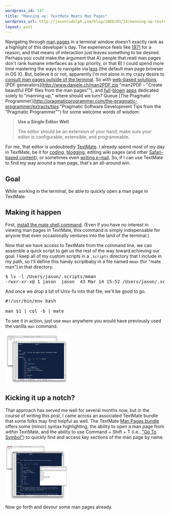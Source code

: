 ```yaml
--- 
wordpress_id: 147
title: "Manning up: TextMate Meets Man Pages"
wordpress_url: http://jasonrudolph.com/blog/2008/03/14/manning-up-textmate-meets-man-pages/
layout: post
---
```

Navigating through [man pages](http://en.wikipedia.org/wiki/Manpage "Manual page (Unix) - Wikipedia") in a terminal window doesn't exactly rank as a highlight of this developer's day.  The experience feels like [1971](http://en.wikipedia.org/wiki/Manpage#History "History of Man Pages - Wikipedia") for a reason, and that means of interaction just leaves something to be desired.  Perhaps you could make the argument that A) people that read man pages don't rank humane interfaces as a top priority, or that B) I could spend more time mastering the ways to navigate via [less](http://en.wikipedia.org/wiki/Less_%28Unix%29 "less (Unix) - Wikipedia") (the default man page browser in OS X).  But, believe it or not, apparently I'm not alone in my crazy desire to [consult man pages outside of the terminal](http://www.tuaw.com/2008/03/07/here-comes-your-man-viewer/ "Here comes your man (viewer) - The Unofficial Apple Weblog (TUAW)").  So with [web-based solutions](http://www.hmug.org/man/ "HMUG: man Pages"), [PDF generators](http://www.daniele.ch/man2PDF.zip "man2PDF -	"Create beautiful PDF files from the man pages""), and [full](http://www.kendallp.net/at_PAK/ManViewer/ "Man Viewer")-[blown](http://geeksuit.com/software/77_0_1_0_M/ "Man Handler") [apps](http://www.clindberg.org/projects/ManOpen.html "ManOpen") dedicated solely to "manning up," where should we turn?  Queue [The Pragmatic Programmer](http://pragmaticprogrammer.com/the-pragmatic-programmer/extracts/tips "Pragmatic Software Development Tips from the "Pragmatic Programmer"") for some welcome words of wisdom:

> **Use a Single Editor Well**
>
> The editor should be an extension of your hand; make sure your editor is configurable, extensible, and programmable.

For me, that editor is undoubtedly [TextMate](http://macromates.com/ "TextMate — The Missing Editor for Mac OS X").  I already spend most of my day in TextMate, be it for [coding](http://thinkrelevance.com/ "Relevance, Inc."), [blogging](http://blog.macromates.com/2006/blogging-from-textmate/ "TextMate Blog - Blogging From TextMate"), editing wiki pages (and other [Safari-based content](http://macromates.com/textmate/manual/using_textmate_from_terminal#cocoa_text_fields "Calling TextMate from Other Applications — TextMate Manual - Cocoa Text Fields")), or sometimes even [writing e-mail](http://www.hawkwings.net/2006/04/26/using-textmate-as-editor-in-mailapp/ "Hawk Wings - Using TextMate to edit emails in Mail.app").  So, if I can use TextMate to find my way around a man page, that's an all-around win.  

## Goal

While working in the terminal, be able to quickly open a man page in TextMate.

## Making it happen

First, [install the mate shell command](http://macromates.com/textmate/manual/using_textmate_from_terminal#shell_terminal "Calling TextMate from Other Applications — TextMate Manual").  (Even if you have no interest in viewing man pages in TextMate, this command is simply indispensable for anyone that even occasionally ventures into the land of the terminal.)

Now that we have access to TextMate from the command line, we can assemble a quick script to get us the rest of the way toward achieving our goal.  I keep all of my custom scripts in a <code>.scripts</code> directory that I include in my path, so I'll define this handy scriptbaby in a file named <code>mman</code> (for "mate man") in that directory.

<pre lang="text">
$ ls -l /Users/jason/.scripts/mman 
-rwxr-xr-x@ 1 jason  jason  43 Mar 14 15:52 /Users/jason/.scripts/mman
</pre>

And once we drop a bit of Unix-fu into that file, we'll be good to go.

<pre lang="text">
#!/usr/bin/env bash

man $1 | col -b | mate
</pre>

To see it in action, just use <code>mman</code> anywhere you would have previously used the vanilla <code>man</code> command.

[![Running mman in Terminal to open man page in TextMate](/resources/20080314-mman-textmate-thumb.png)](/resources/20080314-mman-textmate.png)

## Kicking it up a notch?

That approach has served me well for several months now, but in the course of writing this post, I came across an associated TextMate bundle that some folks may find helpful as well.  The TextMate [Man Pages bundle](http://fisheye2.cenqua.com/changelog/textmate-bundles/trunk/Bundles/Man%20Pages.tmbundle) offers some (minor) syntax highlighting, the ability to open a man page from *within* TextMate, and the ability to use Command + Shift + T (i.e., ["Go To Symbol"](http://macromates.com/textmate/manual/navigation_overview.html#function_pop-up)) to quickly find and access key sections of the man page by name.

[![Showing off the TextMate man page bundle](/resources/20080314-mman-with-textmate-bundle-thumb.png)](/resources/20080314-mman-with-textmate-bundle.png)      

Now go forth and devour some man pages already.
